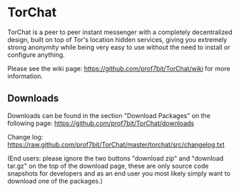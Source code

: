 TorChat
=======

TorChat is a peer to peer instant messenger with a completely decentralized design, 
built on top of Tor's location hidden services, giving you extremely strong anonymity 
while being very easy to use without the need to install or configure anything.

Please see the wiki page: https://github.com/prof7bit/TorChat/wiki for more information.

Downloads
---------
Downloads can be found in the section "Download Packages" on the following page: 
https://github.com/prof7bit/TorChat/downloads

Change log: https://raw.github.com/prof7bit/TorChat/master/torchat/src/changelog.txt

(End users: please ignore the two buttons "download zip" and "download tar.gz" on
the top of the download page, these are only source code snapshots for developers 
and as an end user you most likely simply want to download one of the packages.)

